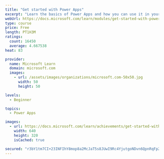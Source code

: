 ```yaml
---
title: "Get started with Power Apps"
excerpt: "Learn the basics of Power Apps and how you can use it in your organization."
webUrl: https://docs.microsoft.com/learn/modules/get-started-with-powerapps/
type: course
price: Free
length: PT1H3M
ratings:
  count: 16450
  average: 4.667538
heat: 83

provider:
  name: Microsoft Learn
  domain: microsoft.com
  images:
    - url: /assets/images/organizations/microsoft.com-50x50.jpg
      width: 50
      height: 50

levels:
  - Beginner

topics:
  - Power Apps

images:
  - url: https://docs.microsoft.com/learn/achievements/get-started-with-powerapps-social.png
    width: 640
    height: 320
    isCached: true

secured: "r3bY1tm7CI+23INFIhY8mop8a2McJaT5s8JUwI9Rc4YjutgoNDvn6QpnRqFp226Q5LdbyuDrDgl0h64XiJfaXN39UTO2wuJ1CRc1pv5KeZV1GXY3WwEcTIZVMr6DvYMUuOVWvuI15oEJv/cXb9MdoZ783tvlS6kcu0QfeIRrCFZ0IyDkaqdomNT6X50K4fWt2k54dA+BxN1rnGVZY3EB5tpZa8BR+eu7mriqfmlbmNkgqWf/WjPaG243cJhlHuYxR2MykQ+0/VDMKiZq+jy6AgtfVBF6amluInrJYGfR4pA/H8e0PuwC0TWcT09IBetMB4qzILvFNo21VWlRNriMm91jTpxn2KFcPC3V8dZ3TsiyRGuk8y43Wgbu09x6VTq0cw28WrkfajL0FfL3C2sBigyI75reY7+rf6eC8vB5CbgajmvA8b33MlT4FN0/JkIN;huLGWBRbZUch/GtMz+P2CQ=="
---
```


